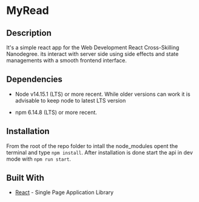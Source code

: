 # MyRead

## Description

It's a simple react app for the Web Development React Cross-Skilling Nanodegree. its interact with server side using side effects and state managements with a smooth frontend interface.

## Dependencies

- Node v14.15.1 (LTS) or more recent. While older versions can work it is advisable to keep node to latest LTS version

- npm 6.14.8 (LTS) or more recent.

## Installation

From the root of the repo folder to intall the node_modules opent the terminal and type `npm install`. After installation is done start the api in dev mode with `npm run start`.

## Built With

- [React](https://reactjs.org/) - Single Page Application Library

